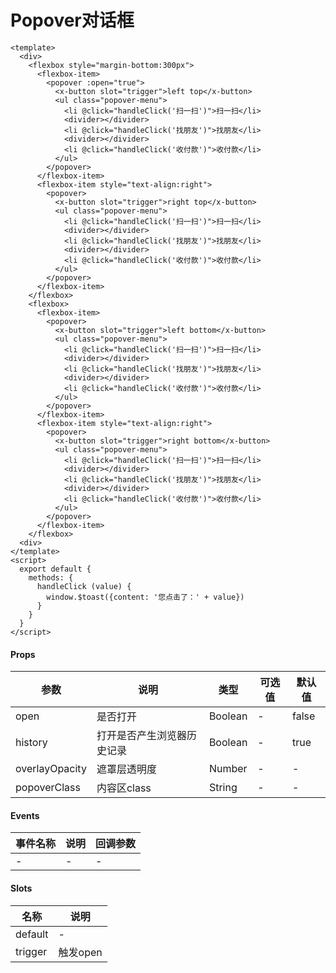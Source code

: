 # Popover对话框

```
<template>
  <div>
    <flexbox style="margin-bottom:300px">
      <flexbox-item>
        <popover :open="true">
          <x-button slot="trigger">left top</x-button>
          <ul class="popover-menu">
            <li @click="handleClick('扫一扫')">扫一扫</li>
            <divider></divider>
            <li @click="handleClick('找朋友')">找朋友</li>
            <divider></divider>
            <li @click="handleClick('收付款')">收付款</li>
          </ul>
        </popover>
      </flexbox-item>
      <flexbox-item style="text-align:right">
        <popover>
          <x-button slot="trigger">right top</x-button>
          <ul class="popover-menu">
            <li @click="handleClick('扫一扫')">扫一扫</li>
            <divider></divider>
            <li @click="handleClick('找朋友')">找朋友</li>
            <divider></divider>
            <li @click="handleClick('收付款')">收付款</li>
          </ul>
        </popover>
      </flexbox-item>
    </flexbox>
    <flexbox>
      <flexbox-item>
        <popover>
          <x-button slot="trigger">left bottom</x-button>
          <ul class="popover-menu">
            <li @click="handleClick('扫一扫')">扫一扫</li>
            <divider></divider>
            <li @click="handleClick('找朋友')">找朋友</li>
            <divider></divider>
            <li @click="handleClick('收付款')">收付款</li>
          </ul>
        </popover>
      </flexbox-item>
      <flexbox-item style="text-align:right">
        <popover>
          <x-button slot="trigger">right bottom</x-button>
          <ul class="popover-menu">
            <li @click="handleClick('扫一扫')">扫一扫</li>
            <divider></divider>
            <li @click="handleClick('找朋友')">找朋友</li>
            <divider></divider>
            <li @click="handleClick('收付款')">收付款</li>
          </ul>
        </popover>
      </flexbox-item>
    </flexbox>
  <div>
</template>
<script>
  export default {
    methods: {
      handleClick (value) {
        window.$toast({content: '您点击了：' + value})
      }
    }
  }
</script>
```

#### Props
| 参数      | 说明    | 类型      | 可选值       | 默认值   |
|---------- |-------- |---------- |------------- |--------- |
| open     | 是否打开   | Boolean  |   -       |    false    |
| history     | 打开是否产生浏览器历史记录   | Boolean  |   -       |    true    |
| overlayOpacity     | 遮罩层透明度   | Number  |   -       |    -    |
| popoverClass     | 内容区class   | String  |   -       |    -    |

#### Events
| 事件名称 | 说明 | 回调参数 |
|---------|--------|---------|
| - | - | - |

#### Slots
| 名称 | 说明 | 
|---------|--------|
| default | - |
| trigger | 触发open |